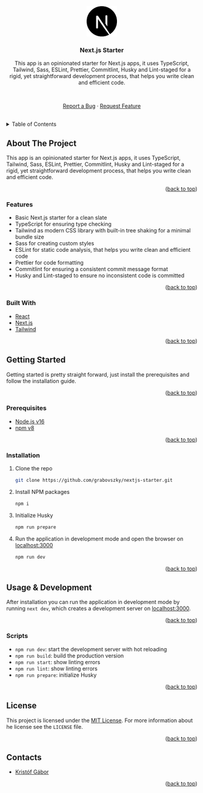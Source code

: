 <div id="top"></div>

<!-- PROJECT LOGO -->
<div align="center">
<a href="https://github.com/grabovszky/nextjs-starter">
<img src="https://raw.githubusercontent.com/grabovszky/nextjs-starter/main/public/logo.svg" alt="" width="80" height="80">
</a>
</div>

<div align="center">

<h3 align="center">Next.js Starter</h3>

<p align="center">
This app is an opinionated starter for Next.js apps, it uses TypeScript, Tailwind, Sass, ESLint, Prettier, Commitlint, Husky and Lint-staged for a rigid, yet straightforward development process, that helps you write clean and efficient code.
</p>

</div>

<div align="center">

<br />

<a href="https://github.com/grabovszky/nextjs-starter/issues">Report a Bug</a>
·
<a href="https://github.com/grabovszky/nextjs-starter/issues">Request Feature</a>

</p>
</div>
<br />

<!-- TABLE OF CONTENTS -->
<details>
  <summary>Table of Contents</summary>
  <ol>
    <li>
      <a href="#about-the-project">About The Project</a>
      <ul>
        <li><a href="#features">Features</a></li>
        <li><a href="#built-with">Built With</a></li>
      </ul>
    </li>
    <li>
      <a href="#getting-started">Getting Started</a>
      <ul>
        <li><a href="#prerequisites">Prerequisites</a></li>
        <li><a href="#installation">Installation</a></li>
      </ul>
    </li>
    <li>
      <a href="#usage&development">Usage & Development</a>
      <ul>
        <li><a href="#scripts">Scripts</a></li>
      </ul>
    </li>
    <li><a href="#license">License</a></li>
    <li><a href="#contacts">Contacts</a></li>
  </ol>
</details>

<!-- ABOUT THE PROJECT -->

## About The Project

This app is an opinionated starter for Next.js apps, it uses TypeScript, Tailwind, Sass, ESLint, Prettier, Commitlint, Husky and Lint-staged for a rigid, yet straightforward development process, that helps you write clean and efficient code.

<p align="right">(<a href="#top">back to top</a>)</p>

### Features

- Basic Next.js starter for a clean slate
- TypeScript for ensuring type checking
- Tailwind as modern CSS library with built-in tree shaking for a minimal bundle size
- Sass for creating custom styles
- ESLint for static code analysis, that helps you write clean and efficient code
- Prettier for code formatting
- Commitlint for ensuring a consistent commit message format
- Husky and Lint-staged to ensure no inconsistent code is committed

<p align="right">(<a href="#top">back to top</a>)</p>

### Built With

- [React](https://reactjs.org/)
- [Next.js](https://nextjs.org/)
- [Tailwind](https://tailwindcss.com/)

<p align="right">(<a href="#top">back to top</a>)</p>

<!-- GETTING STARTED -->

## Getting Started

Getting started is pretty straight forward, just install the prerequisites and follow the installation guide.

<p align="right">(<a href="#top">back to top</a>)</p>

### Prerequisites

- [Node.js v16](https://nodejs.org/dist/v16.14.2/docs/api/)
- [npm v8](https://www.npmjs.com/package/npm/v/8.5.0)

<p align="right">(<a href="#top">back to top</a>)</p>

### Installation

1. Clone the repo
   ```sh
   git clone https://github.com/grabovszky/nextjs-starter.git
   ```
2. Install NPM packages
   ```sh
   npm i
   ```
3. Initialize Husky
   ```sh
   npm run prepare
   ```
4. Run the application in development mode and open the browser on [localhost:3000](http://localhost:3000)
   ```sh
   npm run dev
   ```

<p align="right">(<a href="#top">back to top</a>)</p>

<!-- USAGE EXAMPLES -->

## Usage & Development

After installation you can run the application in development mode by running `next dev`, which creates a development server on [localhost:3000](http://localhost:3000).

<p align="right">(<a href="#top">back to top</a>)</p>

### Scripts

- `npm run dev`: start the development server with hot reloading
- `npm run build`: build the production version
- `npm run start`: show linting errors
- `npm run lint`: show linting errors
- `npm run prepare`: initialize Husky

<p align="right">(<a href="#top">back to top</a>)</p>

<!-- LICENSE -->

## License

This project is licensed under the [MIT License](https://opensource.org/licenses/MIT). For more information about he license see the `LICENSE` file.

<p align="right">(<a href="#top">back to top</a>)</p>

<!-- CONTACT -->

## Contacts

- [Kristóf Gábor](gaborkristof@protonmail.com)

<p align="right">(<a href="#top">back to top</a>)</p>
